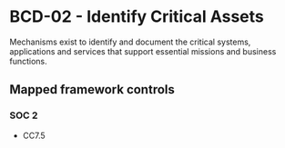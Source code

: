 # BCD-02 - Identify Critical Assets
Mechanisms exist to identify and document the critical systems, applications and services that support essential missions and business functions.
## Mapped framework controls
### SOC 2
- CC7.5